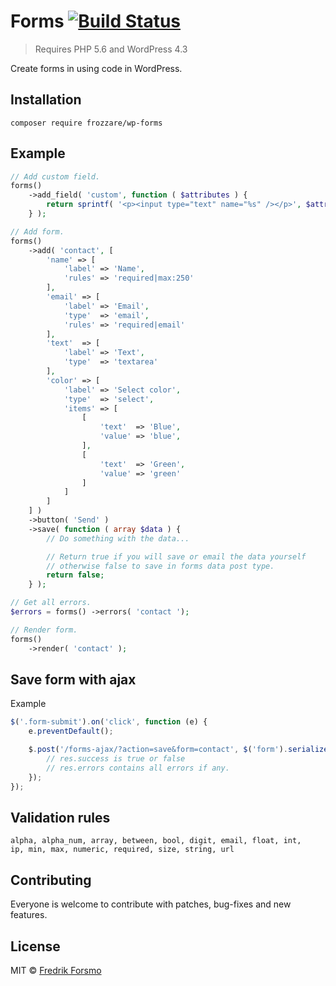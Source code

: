 # Forms [![Build Status](https://travis-ci.org/frozzare/wp-forms.svg?branch=master)](https://travis-ci.org/frozzare/wp-forms)

> Requires PHP 5.6 and WordPress 4.3

Create forms in using code in WordPress.

## Installation

```
composer require frozzare/wp-forms
```

## Example

```php
// Add custom field.
forms()
    ->add_field( 'custom', function ( $attributes ) {
        return sprintf( '<p><input type="text" name="%s" /></p>', $attributes['name'] );
    } );

// Add form.
forms()
    ->add( 'contact', [
        'name' => [
            'label' => 'Name',
            'rules' => 'required|max:250'
        ],
        'email' => [
            'label' => 'Email',
            'type'  => 'email',
            'rules' => 'required|email'
        ],
        'text'  => [
            'label' => 'Text',
            'type'  => 'textarea'
        ],
        'color' => [
            'label' => 'Select color',
            'type'  => 'select',
            'items' => [
                [
                    'text'  => 'Blue',
                    'value' => 'blue',
                ],
                [
                    'text'  => 'Green',
                    'value' => 'green'
                ]
            ]
        ]
    ] )
    ->button( 'Send' )
    ->save( function ( array $data ) {
        // Do something with the data...

        // Return true if you will save or email the data yourself
        // otherwise false to save in forms data post type.
        return false;
    } );

// Get all errors.
$errors = forms() ->errors( 'contact ');

// Render form.
forms()
    ->render( 'contact' );

```

## Save form with ajax

Example

```js
$('.form-submit').on('click', function (e) {
    e.preventDefault();

    $.post('/forms-ajax/?action=save&form=contact', $('form').serialize(), function (res) {
        // res.success is true or false
        // res.errors contains all errors if any.
    });
});
```

## Validation rules

```
alpha, alpha_num, array, between, bool, digit, email, float, int,
ip, min, max, numeric, required, size, string, url
```

## Contributing

Everyone is welcome to contribute with patches, bug-fixes and new features.

## License

MIT © [Fredrik Forsmo](https://github.com/frozzare)
